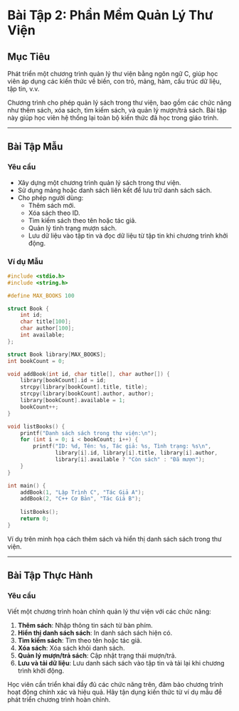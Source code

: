 # **Bài Tập 2: Phần Mềm Quản Lý Thư Viện**

## Mục Tiêu
Phát triển một chương trình quản lý thư viện bằng ngôn ngữ C, giúp học viên áp dụng các kiến thức về biến, con trỏ, mảng, hàm, cấu trúc dữ liệu, tập tin, v.v. 

Chương trình cho phép quản lý sách trong thư viện, bao gồm các chức năng như thêm sách, xóa sách, tìm kiếm sách, và quản lý mượn/trả sách. Bài tập này giúp học viên hệ thống lại toàn bộ kiến thức đã học trong giáo trình.

---

## Bài Tập Mẫu
### Yêu cầu
- Xây dựng một chương trình quản lý sách trong thư viện.
- Sử dụng mảng hoặc danh sách liên kết để lưu trữ danh sách sách.
- Cho phép người dùng:
  - Thêm sách mới.
  - Xóa sách theo ID.
  - Tìm kiếm sách theo tên hoặc tác giả.
  - Quản lý tình trạng mượn sách.
  - Lưu dữ liệu vào tập tin và đọc dữ liệu từ tập tin khi chương trình khởi động.

### Ví dụ Mẫu
```c
#include <stdio.h>
#include <string.h>

#define MAX_BOOKS 100

struct Book {
    int id;
    char title[100];
    char author[100];
    int available;
};

struct Book library[MAX_BOOKS];
int bookCount = 0;

void addBook(int id, char title[], char author[]) {
    library[bookCount].id = id;
    strcpy(library[bookCount].title, title);
    strcpy(library[bookCount].author, author);
    library[bookCount].available = 1;
    bookCount++;
}

void listBooks() {
    printf("Danh sách sách trong thư viện:\n");
    for (int i = 0; i < bookCount; i++) {
        printf("ID: %d, Tên: %s, Tác giả: %s, Tình trạng: %s\n",
               library[i].id, library[i].title, library[i].author,
               library[i].available ? "Còn sách" : "Đã mượn");
    }
}

int main() {
    addBook(1, "Lập Trình C", "Tác Giả A");
    addBook(2, "C++ Cơ Bản", "Tác Giả B");
    
    listBooks();
    return 0;
}
```

Ví dụ trên minh họa cách thêm sách và hiển thị danh sách sách trong thư viện.

---

## Bài Tập Thực Hành
### Yêu cầu
Viết một chương trình hoàn chỉnh quản lý thư viện với các chức năng:

1. **Thêm sách**: Nhập thông tin sách từ bàn phím.
2. **Hiển thị danh sách sách**: In danh sách sách hiện có.
3. **Tìm kiếm sách**: Tìm theo tên hoặc tác giả.
4. **Xóa sách**: Xóa sách khỏi danh sách.
5. **Quản lý mượn/trả sách**: Cập nhật trạng thái mượn/trả.
6. **Lưu và tải dữ liệu**: Lưu danh sách sách vào tập tin và tải lại khi chương trình khởi động.

Học viên cần triển khai đầy đủ các chức năng trên, đảm bảo chương trình hoạt động chính xác và hiệu quả. Hãy tận dụng kiến thức từ ví dụ mẫu để phát triển chương trình hoàn chỉnh.

